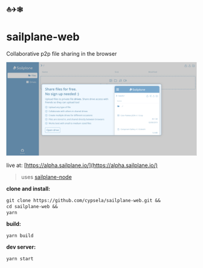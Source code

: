 ### ⛵✈🕸
# sailplane-web
Collaborative p2p file sharing in the browser

[![homepage](./imgs/homepage.png?raw=true)](https://cypsela.github.io/sailplane-web/)

live at: [https://alpha.sailplane.io/](https://alpha.sailplane.io/)

> uses [sailplane-node](https://github.com/cypsela/sailplane-node)

**clone and install:**
```
git clone https://github.com/cypsela/sailplane-web.git &&
cd sailplane-web &&
yarn
```

**build:**
```
yarn build
```

**dev server:**
```
yarn start
```
